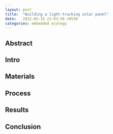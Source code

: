```yaml
---
layout: post
title:  "Building a light-tracking solar panel"
date:   2022-03-16 21:03:36 +0530
categories: embedded ecology
---
```


## Abstract

## Intro

## Materials

## Process

## Results

## Conclusion

